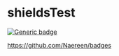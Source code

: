# shieldsTest

[![Generic badge](https://img.shields.io/badge/MyREPO-OY-blue.svg)](https://shields.io/)

https://github.com/Naereen/badges
